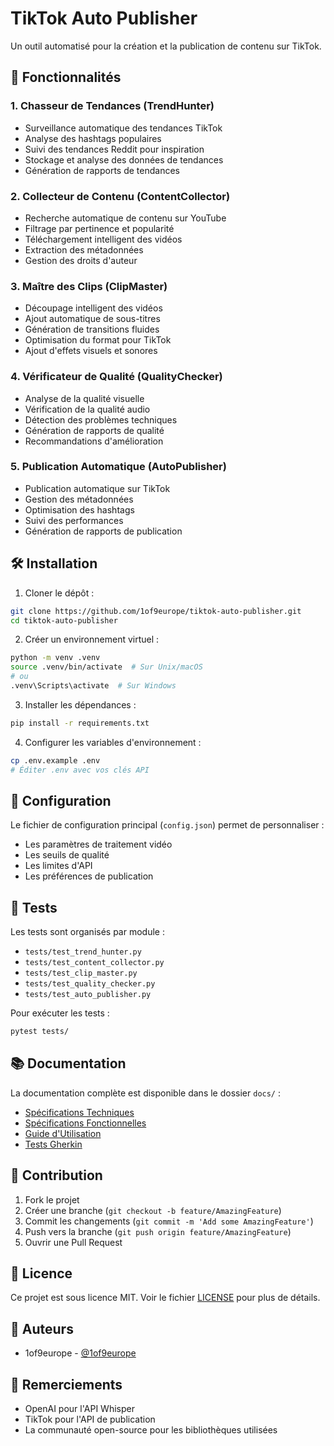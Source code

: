 # TikTok Auto Publisher

Un outil automatisé pour la création et la publication de contenu sur TikTok.

## 🚀 Fonctionnalités

### 1. Chasseur de Tendances (TrendHunter)
- Surveillance automatique des tendances TikTok
- Analyse des hashtags populaires
- Suivi des tendances Reddit pour inspiration
- Stockage et analyse des données de tendances
- Génération de rapports de tendances

### 2. Collecteur de Contenu (ContentCollector)
- Recherche automatique de contenu sur YouTube
- Filtrage par pertinence et popularité
- Téléchargement intelligent des vidéos
- Extraction des métadonnées
- Gestion des droits d'auteur

### 3. Maître des Clips (ClipMaster)
- Découpage intelligent des vidéos
- Ajout automatique de sous-titres
- Génération de transitions fluides
- Optimisation du format pour TikTok
- Ajout d'effets visuels et sonores

### 4. Vérificateur de Qualité (QualityChecker)
- Analyse de la qualité visuelle
- Vérification de la qualité audio
- Détection des problèmes techniques
- Génération de rapports de qualité
- Recommandations d'amélioration

### 5. Publication Automatique (AutoPublisher)
- Publication automatique sur TikTok
- Gestion des métadonnées
- Optimisation des hashtags
- Suivi des performances
- Génération de rapports de publication

## 🛠️ Installation

1. Cloner le dépôt :
```bash
git clone https://github.com/1of9europe/tiktok-auto-publisher.git
cd tiktok-auto-publisher
```

2. Créer un environnement virtuel :
```bash
python -m venv .venv
source .venv/bin/activate  # Sur Unix/macOS
# ou
.venv\Scripts\activate  # Sur Windows
```

3. Installer les dépendances :
```bash
pip install -r requirements.txt
```

4. Configurer les variables d'environnement :
```bash
cp .env.example .env
# Éditer .env avec vos clés API
```

## 📝 Configuration

Le fichier de configuration principal (`config.json`) permet de personnaliser :
- Les paramètres de traitement vidéo
- Les seuils de qualité
- Les limites d'API
- Les préférences de publication

## 🧪 Tests

Les tests sont organisés par module :
- `tests/test_trend_hunter.py`
- `tests/test_content_collector.py`
- `tests/test_clip_master.py`
- `tests/test_quality_checker.py`
- `tests/test_auto_publisher.py`

Pour exécuter les tests :
```bash
pytest tests/
```

## 📚 Documentation

La documentation complète est disponible dans le dossier `docs/` :
- [Spécifications Techniques](docs/technical_specs.md)
- [Spécifications Fonctionnelles](docs/functional_specs.md)
- [Guide d'Utilisation](docs/user_guide.md)
- [Tests Gherkin](docs/gherkin_tests.md)

## 🤝 Contribution

1. Fork le projet
2. Créer une branche (`git checkout -b feature/AmazingFeature`)
3. Commit les changements (`git commit -m 'Add some AmazingFeature'`)
4. Push vers la branche (`git push origin feature/AmazingFeature`)
5. Ouvrir une Pull Request

## 📄 Licence

Ce projet est sous licence MIT. Voir le fichier [LICENSE](LICENSE) pour plus de détails.

## 👥 Auteurs

- 1of9europe - [@1of9europe](https://github.com/1of9europe)

## 🙏 Remerciements

- OpenAI pour l'API Whisper
- TikTok pour l'API de publication
- La communauté open-source pour les bibliothèques utilisées 